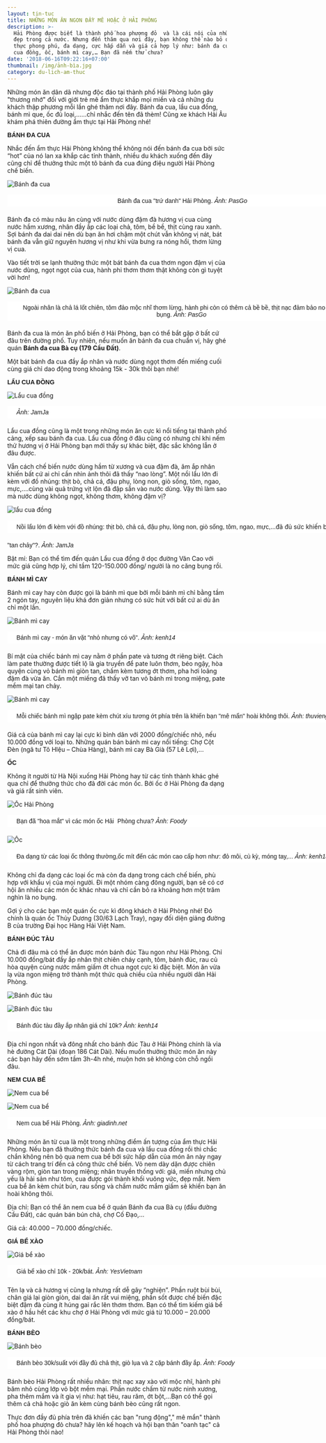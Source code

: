 ```yaml
---
layout: tin-tuc
title: NHỮNG MÓN ĂN NGON ĐẦY MÊ HOẶC Ở HẢI PHÒNG
description: >-
  Hải Phòng được biết là thành phố hoa phượng đỏ  và là cái nôi của những người
  đẹp trong cả nước. Nhưng đến thăm qua nơi đây, bạn không thể nào bỏ qua ẩm
  thực phong phú, đa dạng, cực hấp dẫn và giá cả hợp lý như: bánh đa cua, lẩu
  cua đồng, ốc, bánh mì cay,… Bạn đã nếm thử chưa?
date: '2018-06-16T09:22:16+07:00'
thumbnail: /img/ảnh-bìa.jpg
category: du-lich-am-thuc
---
```

Những món ăn dân dã nhưng độc đáo tại thành phố Hải Phòng luôn gây "thương nhớ" đối với giới trẻ mê ẩm thực khắp mọi miền và cả những du khách thập phương mỗi lần ghé thăm nơi đây. Bánh đa cua, lẩu cua đồng, bánh mì que, ốc đủ loại,......chỉ nhắc đến tên đã thèm! Cũng xe khách Hải Âu khám phá thiên đường ẩm thực tại Hải Phòng nhé!

<p><span style="font-family:arial,helvetica,sans-serif;"><span style="font-size: 14px;"><b>B&Aacute;NH ĐA CUA</b></span></span></p>

Nhắc đến ẩm thực Hải Phòng không thể không nói đến bánh đa cua bởi sức “hot” của nó lan xa khắp các tỉnh thành, nhiều du khách xuống đến đây cũng chỉ để thưởng thức một tô bánh đa cua đúng điệu người Hải Phòng chế biến.

![Bánh đa cua](/img/bánh-đa-cua-pasgo.jpg)

<p style="box-sizing: border-box; margin-top: 16px; margin-bottom: 20px; padding: 5px 20px; border: 1px dashed rgb(255, 255, 255); width: 800px; background: none 0px 0px repeat scroll rgb(255, 255, 255); text-align: center;"><span style="font-size:14px;"><span style="font-family:arial,helvetica,sans-serif;">&nbsp;B&aacute;nh đa cua &quot;trứ danh&quot; Hải Ph&ograve;ng. <em>Ảnh: PasGo</em></span></span></p>

 Bánh đa có màu nâu ăn cùng với nước dùng đậm đà hương vị cua cùng nước hầm xương, nhân đầy ắp các loại chả, tôm, bề bề, thịt cùng rau xanh. Sợi bánh đa dai dai nên dù bạn ăn hơi chậm một chút vẫn không vị nát, bát bánh đa vẫn giữ nguyên hương vị như khi vừa bưng ra nóng hổi, thơm lừng vị cua.

Vào tiết trời se lạnh thưởng thức một bát bánh đa cua thơm ngon đậm vị của nước dùng, ngọt ngọt của cua, hành phi thơm thơm thật không còn gì tuyệt vời hơn!

![Bánh đa cua](/img/banh-da-cua-sac-mau-noi-dat-cang-1.jpg)

<p style="box-sizing: border-box; margin-top: 16px; margin-bottom: 20px; padding: 5px 20px; border: 1px dashed rgb(255, 255, 255); width: 800px; background: none 0px 0px repeat scroll rgb(255, 255, 255); text-align: center;"><span style="font-size:14px;"><span style="font-family:arial,helvetica,sans-serif;">Ngo&agrave;i nh&acirc;n l&agrave; chả l&aacute; lốt chi&ecirc;n, t&ocirc;m đảo mộc nhĩ thơm lừng, h&agrave;nh phi c&ograve;n c&oacute; th&ecirc;m cả bề bề, thịt nạc đảm bảo no căng bụng. <em>Ảnh: PasGo</em></span></span></p>

Bánh đa cua là món ăn phổ biến ở Hải Phòng, bạn có thể bắt gặp ở bất cứ đâu trên đường phố. Tuy nhiên, nếu muốn ăn bánh đa cua chuẩn vị, hãy ghé quán **Bánh đa cua Bà cụ (179 Cầu Đất)**. 

Một bát bánh đa cua đầy ắp nhân và nước dùng ngọt thơm đến miếng cuối cùng giá chỉ dao động trong khoảng 15k - 30k thôi bạn nhé!

<p><span style="font-family:arial,helvetica,sans-serif;"><span style="font-size: 14px;"><b>LẨU&nbsp;CUA ĐỒNG</b></span></span></p>

![Lẩu cua đồng](/img/lẩu-cua-đồng.jpg)

<p style="box-sizing: border-box; margin-top: 16px; margin-bottom: 20px; padding: 5px 20px; border: 1px dashed rgb(255, 255, 255); width: 800px; background: none 0px 0px repeat scroll rgb(255, 255, 255); text-align: justify;"><span style="font-size:14px;"><span style="font-family:arial,helvetica,sans-serif;"><em>Ảnh: JamJa</em></span></span></p>

Lẩu cua đồng cũng là một trong những món ăn cực kì nổi tiếng tại thành phố cảng, xếp sau bánh đa cua. Lẩu cua đồng ở đâu cũng có nhưng chỉ khi nếm thử hương vị ở Hải Phòng bạn mới thấy sự khác biệt, đặc sắc không lẫn ở đâu được.

Vẫn cách chế biến nước dùng hầm từ xương và cua đậm đà, ăm ắp nhân khiến bất cứ ai chỉ cần nhìn ảnh thôi đã thấy “nao lòng”. Một nồi lẩu lớn đi kèm với đồ nhúng: thịt bò, chả cá, đậu phụ, lòng non, giò sống, tôm, ngao, mực,….cùng vài quả trứng vịt lộn đã đập sẵn vào nước dùng. Vậy thì làm sao mà nước dùng không ngọt, không thơm, không đậm vị?

![lẩu cua đồng](/img/lẩu-cua-đồng-2.jpg)

<p style="box-sizing: border-box; margin-top: 16px; margin-bottom: 20px; padding: 5px 20px; border: 1px dashed rgb(255, 255, 255); width: 800px; background: none 0px 0px repeat scroll rgb(255, 255, 255); text-align: justify;"><span style="font-size: 14px; font-family: arial, helvetica, sans-serif;">Nồi lẩu lớn đi k&egrave;m với đồ nh&uacute;ng: thịt b&ograve;, chả c&aacute;, đậu phụ, l&ograve;ng non, gi&ograve; sống, t&ocirc;m, ngao, mực,</span>...đ&atilde; đủ sức khiến bạn<br />

<span style="font-size:14px;"><span style="font-family:arial,helvetica,sans-serif;">&quot;tan chảy&quot;?. <em>Ảnh: JamJa</em></span></span></p>

Bật mí: Bạn có thể tìm đến quán Lẩu cua đồng ở dọc đường Văn Cao với mức giá cũng hợp lý, chỉ tầm 120-150.000 đồng/ người là no căng bụng rồi.

<p><span style="font-family:arial,helvetica,sans-serif;"><span style="font-size: 14px;"><b>B&Aacute;NH M&Igrave; CAY</b></span></span></p>

Bánh mì cay hay còn được gọi là bánh mì que bởi mỗi bánh mì chỉ bằng tầm 2 ngón tay, nguyên liệu khá đơn giản nhưng có sức hút với bất cứ ai dù ăn chỉ một lần.

![Bánh mì cay](/img/bánh-mì-cay.jpg)

<p style="box-sizing: border-box; margin-top: 16px; margin-bottom: 20px; padding: 5px 20px; border: 1px dashed rgb(255, 255, 255); width: 800px; background: none 0px 0px repeat scroll rgb(255, 255, 255); text-align: justify;"><span style="font-size:14px;"><span style="font-family:arial,helvetica,sans-serif;">B&aacute;nh m&igrave; cay - m&oacute;n ăn vặt &quot;nhỏ nhưng c&oacute; v&otilde;&quot;. <em>Ảnh: kenh14</em></span></span></p>

Bí mật của chiếc bánh mì cay nằm ở phần pate và tương ớt riêng biệt. Cách làm pate thường được tiết lộ là gia truyền để pate luôn thơm, béo ngậy, hòa quyện cùng vỏ bánh mì giòn tan, chấm kèm tương ớt thơm, pha hơi loãng đậm đà vừa ăn. Cắn một miếng đã thấy vỡ tan vỏ bánh mì trong miệng, pate mềm mại tan chảy.

![Bánh mì cay](/img/bánh-mì-cay-2.jpg)

<p style="box-sizing: border-box; margin-top: 16px; margin-bottom: 20px; padding: 5px 20px; border: 1px dashed rgb(255, 255, 255); width: 800px; background: none 0px 0px repeat scroll rgb(255, 255, 255); text-align: justify;"><span style="font-size:14px;"><span style="font-family:arial,helvetica,sans-serif;">Mỗi chiếc b&aacute;nh m&igrave; ngập pate k&egrave;m ch&uacute;t x&iacute;u tương ớt ph&iacute;a tr&ecirc;n l&agrave; khiến bạn &quot;m&ecirc; mẩn&quot; ho&agrave;i kh&ocirc;ng th&ocirc;i. <em>Ảnh: thuviengiadinh</em></span></span></p>

Giá cả của bánh mì cay lại cực kì bình dân với 2000 đồng/chiếc nhỏ, nếu 10.000 đồng với loại to. Những quán bán bánh mì cay nổi tiếng: Chợ Cột Đèn (ngã tư Tô HIệu – Chùa Hàng), bánh mì cay Bà Già (57 Lê Lợi),...

<p><font face="arial, helvetica, sans-serif"><span style="font-size: 14px;"><b>ỐC</b></span></font></p>

Không ít người từ Hà Nội xuống Hải Phòng hay từ các tỉnh thành khác ghé qua chỉ để thưởng thức cho đã đời các món ốc. Bởi ốc ở Hải Phòng đa dạng và giá rất sinh viên.

![Ốc Hải Phòng](/img/ốc-hp.jpg)

<p style="box-sizing: border-box; margin-top: 16px; margin-bottom: 20px; padding: 5px 20px; border: 1px dashed rgb(255, 255, 255); width: 800px; background: none 0px 0px repeat scroll rgb(255, 255, 255); text-align: justify;"><span style="font-size:14px;"><span style="font-family:arial,helvetica,sans-serif;">Bạn đ&atilde; &quot;hoa mắt&quot; v&igrave; c&aacute;c m&oacute;n ốc Hải&nbsp; Ph&ograve;ng chưa?&nbsp;<em>Ảnh: Foody</em></span></span></p>

![Ốc](/img/ốc-2.jpg)

<p style="box-sizing: border-box; margin-top: 16px; margin-bottom: 20px; padding: 5px 20px; border: 1px dashed rgb(255, 255, 255); width: 800px; background: none 0px 0px repeat scroll rgb(255, 255, 255); text-align: justify;"><span style="font-size:14px;"><span style="font-family:arial,helvetica,sans-serif;">Đa dạng từ c&aacute;c loại ốc th&ocirc;ng thường,ốc m&iacute;t đến c&aacute;c m&oacute;n cao cấp hơn như: đỏ m&ocirc;i, c&ugrave; kỳ, m&oacute;ng tay,...</span></span><span style="font-family:arial,helvetica,sans-serif;">&nbsp;<span style="font-size:14px;"><em>Ảnh: kenh14</em></span></span></p>

Không chỉ đa dạng các loại ốc mà còn đa dạng trong cách chế biến, phù hợp với khẩu vị của mọi người. Đi một nhóm càng đông người, bạn sẽ có cơ hội ăn nhiều các món ốc khác nhau và chỉ cần bỏ ra khoảng hơn một trăm nghìn là no bụng.

Gợi ý cho các bạn một quán ốc cực kì đông khách ở Hải Phòng nhé! Đó chính là quán ốc Thủy Dương (30/63 Lạch Tray), ngay đối diện giảng đường B của trường Đại học Hàng Hải Việt Nam.

<p><font face="arial, helvetica, sans-serif"><span style="font-size: 14px;"><b>B&Aacute;NH Đ&Uacute;C T&Agrave;U</b></span></font></p>

Chả đi đâu mà có thể ăn được món bánh đúc Tàu ngon như Hải Phòng. Chỉ 10.000 đồng/bát đầy ắp nhân thịt chiên cháy cạnh, tôm, bánh đúc, rau củ hòa quyện cùng nước mắm giấm ớt chua ngọt cực kì đặc biệt. Món ăn vừa lạ vừa ngon miệng trở thành một thức quà chiều của nhiều người dân Hải Phòng.

![Bánh đúc tàu](/img/bánh-đúc-tàu.jpg)

![Bánh đúc tàu](/img/bánh-đúc-tàu-2.jpg)

<p style="box-sizing: border-box; margin-top: 16px; margin-bottom: 20px; padding: 5px 20px; border: 1px dashed rgb(255, 255, 255); width: 800px; background: none 0px 0px repeat scroll rgb(255, 255, 255); text-align: justify;"><span style="font-size:14px;"><span style="font-family:arial,helvetica,sans-serif;">B&aacute;nh đ&uacute;c t&agrave;u đầy ắp nh&acirc;n gi&aacute; chỉ 10k?&nbsp;</span></span><span style="font-size:14px;"><span style="font-family:arial,helvetica,sans-serif;"><em>Ảnh: kenh14</em></span></span></p>

Địa chỉ ngon nhất và đông nhất cho bánh đúc Tàu ở Hải Phòng chính là vỉa hè đường Cát Dài (đoạn 186 Cát Dài). Nếu muốn thưởng thức món ăn này các bạn hãy đến sớm tầm 3h-4h nhé, muộn hơn sẽ không còn chỗ ngồi đâu.



<p><font face="arial, helvetica, sans-serif"><span style="font-size: 14px;"><b>NEM CUA BỂ</b></span></font></p>

![Nem cua bể](/img/nem-cua-bể.jpg)

![Nem cua bể](/img/nem-cua-bể.jpeg)

<p style="box-sizing: border-box; margin-top: 16px; margin-bottom: 20px; padding: 5px 20px; border: 1px dashed rgb(255, 255, 255); width: 800px; background: none 0px 0px repeat scroll rgb(255, 255, 255); text-align: justify;"><span style="font-size:14px;"><span style="font-family:arial,helvetica,sans-serif;">Nem cua bể Hải Ph&ograve;ng.&nbsp;</span></span><span style="font-size:14px;"><span style="font-family:arial,helvetica,sans-serif;"><em>Ảnh: giadinh.net</em></span></span></p>

Những món ăn từ cua là một trong những điểm ấn tượng của ẩm thực Hải Phòng. Nếu bạn đã thưởng thức bánh đa cua và lẩu cua đồng rồi thì chắc chắn không nên bỏ qua nem cua bể bởi sức hấp dẫn của món ăn này ngay từ cách trang trí đến cả công thức chế biến. Vỏ nem dày dặn được chiên vàng rộm, giòn tan trong miệng; nhân truyền thống với: giá, miến nhưng chủ yếu là hải sản như tôm, cua được gói thành khối vuông vức, đẹp mắt. Nem cua bể ăn kèm chút bún, rau sống và chấm nước mắm giấm sẽ khiến bạn ăn hoài không thôi.

Địa chỉ: Bạn có thể ăn nem cua bể ở quán Bánh đa cua Bà cụ (đầu đường Cầu Đất), các quán bán bún chả, chợ Cố Đạo,…

Giá cả: 40.000 – 70.000 đồng/chiếc.

<p><font face="arial, helvetica, sans-serif"><span style="font-size: 14px;"><b>GI&Aacute; BỂ X&Agrave;O</b></span></font></p>

![Giá bể xào](/img/giá-bể-xào.jpg)

<p style="box-sizing: border-box; margin-top: 16px; margin-bottom: 20px; padding: 5px 20px; border: 1px dashed rgb(255, 255, 255); width: 800px; background: none 0px 0px repeat scroll rgb(255, 255, 255); text-align: justify;"><span style="font-size:14px;"><span style="font-family:arial,helvetica,sans-serif;">Gi&aacute; bể x&agrave;o chỉ 10k - 20k/b&aacute;t.&nbsp;</span></span><span style="font-size:14px;"><span style="font-family:arial,helvetica,sans-serif;"><em>Ảnh: YesVietnam</em></span></span></p>

Tên lạ và cả hương vị cũng lạ nhưng rất dễ gây “nghiện”. Phần ruột bùi bùi, chân giá lại giòn giòn, dai dai ăn rất vui miệng, phần sốt được chế biến đặc biệt đậm đà cùng ít húng gai rắc lên thơm thơm. Bạn có thể tìm kiếm giá bể xào ở hầu hết các khu chợ ở Hải Phòng với mức giá từ 10.000 – 20.000 đồng/bát.



<p><font face="arial, helvetica, sans-serif"><span style="font-size: 14px;"><b>B&Aacute;NH B&Egrave;O</b></span></font></p>

![Bánh bèo](/img/bánh-bèo.jpg)

<p style="box-sizing: border-box; margin-top: 16px; margin-bottom: 20px; padding: 5px 20px; border: 1px dashed rgb(255, 255, 255); width: 800px; background: none 0px 0px repeat scroll rgb(255, 255, 255); text-align: justify;"><span style="font-size:14px;"><span style="font-family:arial,helvetica,sans-serif;">B&aacute;nh b&egrave;o 30k/suất với đầy đủ chả thịt, gi&ograve; lụa v&agrave; 2 cặp b&aacute;nh đầy ắp.&nbsp;</span></span><span style="font-size:14px;"><span style="font-family:arial,helvetica,sans-serif;"><em>Ảnh: Foody</em></span></span></p>

Bánh bèo Hải Phòng rất nhiều nhân: thịt nạc xay xào với mộc nhĩ, hành phi băm nhỏ cùng lớp vỏ bột mềm mại. Phần nước chấm từ nước ninh xương, pha thêm mắm và ít gia vị như: hạt tiêu, rau răm, ớt bột,…Bạn có thể gọi thêm cả chả hoặc giò ăn kèm cùng bánh bèo cũng rất ngon.

Thực đơn đầy đủ phía trên đã khiến các bạn "rung động"," mê mẩn" thành phố hoa phượng đỏ chưa? hãy lên kế hoạch và hội bạn thân "oanh tạc" cả Hải Phòng thôi nào!
